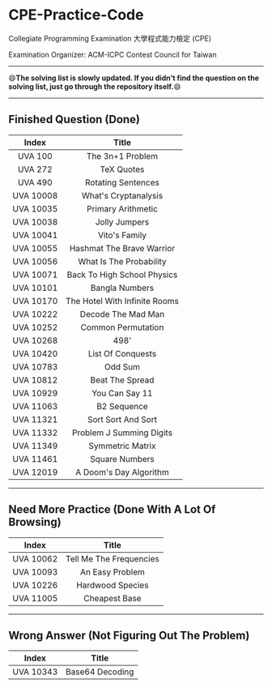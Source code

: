 # CPE-Practice-Code

Collegiate Programming Examination 大學程式能力檢定 (CPE)

Examination Organizer: ACM-ICPC Contest Council for Taiwan

---

😄<strong>The solving list is slowly updated. If you didn't find the question on the solving list, just go through the repository itself.</strong>😄

---

## Finished Question (Done)

|Index|Title|
|:-----:|:-----:|
|UVA 100|The 3n+1 Problem|
|UVA 272|TeX Quotes|
|UVA 490|Rotating Sentences|
|UVA 10008|What's Cryptanalysis|
|UVA 10035|Primary Arithmetic|
|UVA 10038|Jolly Jumpers|
|UVA 10041|Vito's Family|
|UVA 10055|Hashmat The Brave Warrior|
|UVA 10056|What Is The Probability|
|UVA 10071|Back To High School Physics|
|UVA 10101|Bangla Numbers|
|UVA 10170|The Hotel With Infinite Rooms|
|UVA 10222|Decode The Mad Man|
|UVA 10252|Common Permutation|
|UVA 10268|498'|
|UVA 10420|List Of Conquests|
|UVA 10783|Odd Sum|
|UVA 10812|Beat The Spread|
|UVA 10929|You Can Say 11|
|UVA 11063|B2 Sequence|
|UVA 11321|Sort Sort And Sort|
|UVA 11332|Problem J Summing Digits|
|UVA 11349|Symmetric Matrix|
|UVA 11461|Square Numbers|
|UVA 12019|A Doom's Day Algorithm|

---

## Need More Practice (Done With A Lot Of Browsing)

|Index|Title|
|:-----:|:-----:|
|UVA 10062|Tell Me The Frequencies|
|UVA 10093|An Easy Problem|
|UVA 10226|Hardwood Species|
|UVA 11005|Cheapest Base|

---

## Wrong Answer (Not Figuring Out The Problem)

|Index|Title|
|:-----:|:-----:|
|UVA 10343|Base64 Decoding|
